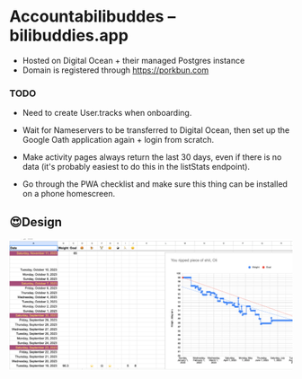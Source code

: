 # Accountabilibuddes – bilibuddies.app

- Hosted on Digital Ocean + their managed Postgres instance
- Domain is registered through https://porkbun.com

### TODO

- Need to create User.tracks when onboarding.

- Wait for Nameservers to be transferred to Digital Ocean, then set up the Google
  Oath application again + login from scratch.

- Make activity pages always return the last 30 days, even if there is no
  data (it's probably easiest to do this in the listStats endpoint).

- Go through the PWA checklist and make sure this thing can be installed on a phone
  homescreen.


## 😍Design

![An exquisite app design](./design-goal.png)